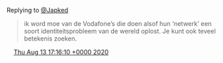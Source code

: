Replying to [@Japked](https://twitter.com/Japked/status/1293816728716292098)

> ik word moe van de Vodafone’s die doen alsof hun ‘netwerk’ een soort identiteitsprobleem van de wereld oplost\. Je kunt ook teveel betekenis zoeken\.

<img src="../../media/tweet.ico" width="12" /> [Thu Aug 13 17:16:10 +0000 2020](https://twitter.com/DromerDenker/status/1293959542343176194)